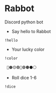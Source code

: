 # Rabbot
Discord python bot
- Say hello to Rabbot
```
!hello
```
- Your lucky color 
```
!color
```
```
 🔴🟠🟡🟢🔵🟣🟤⚫⚪
```
- Roll dice 1-6
```
!dice
```

